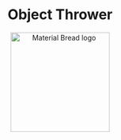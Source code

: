 <h1 align="center">Object Thrower</h1>

<p align="center">
    <img width="200" src="https://user-images.githubusercontent.com/47734158/218566462-1b93ee0d-91fe-4264-919e-43abe7fc0b17.gif" alt="Material Bread logo">
</p>
